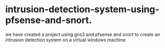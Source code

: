 # intrusion-detection-system-using-pfsense-and-snort.
we have created a project using gns3 and pfsense and snort to create an intrusion detection system on a virtual windows machine.
